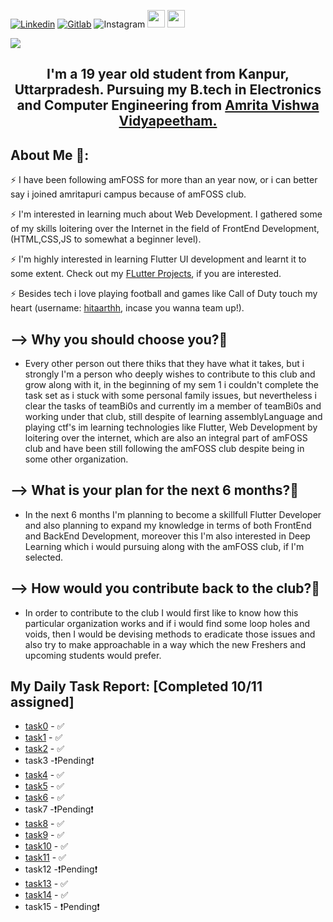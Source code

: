   <a href="https://in.linkedin.com/in/hitarth-anand-rohra-956795188?trk=public_profile_browsemap" target="_blank"><img alt="Linkedin" src="https://img.shields.io/badge/LinkedIn-0077B5?style=for-the-badge&logo=linkedin&logoColor=white"></a>   <a href="https://gitlab.com/hitaarthh" target="_blank"><img alt="Gitlab" src="https://img.shields.io/badge/GitLab-330F63?style=for-the-badge&logo=gitlab&logoColor=white"></a> ![Instagram](https://img.shields.io/badge/<hitaarthh>-%23E4405F.svg?style=for-the-badge&logo=Instagram&logoColor=white) <a href="https://hitaarthh.github.io/" target="_main"><img src="https://img.shields.io/badge/-Portfolio%20%F0%9F%92%BC-green[700]" height="28"></a> <a href="https://docs.google.com/document/d/1sLvaJYe4Q1w-GBkPVYiIw6XxTlpcjZHbNcZu45K16G8/edit?usp=sharing"><img src="https://img.shields.io/badge/-TaskList%3A-green[700]" height="28"></a>



![](https://readme-typing-svg.herokuapp.com?size=35&color=5C89F7&background=3FCBFF00&center=true&multiline=true&width=1000&height=90&lines=Hey+there%2C+I'm+Hitarth+Anand+Rohra!!👋🏻;Welcome+To+My+amFOSS-tasks+Repository.😇)

<div align="center">
<h2>I'm a 19 year old student from Kanpur, Uttarpradesh. Pursuing my B.tech in Electronics and Computer Engineering from <a href="https://amrita.edu/" target="_blank">Amrita Vishwa Vidyapeetham.</a>
</div>

## About Me 🤔: 
⚡️ I have been following amFOSS for more than an year now, or i can better say i joined amritapuri campus
because of amFOSS club.

⚡️ I'm interested in learning much about Web Development. I gathered some of my skills loitering over the Internet
in the field of FrontEnd Development, (HTML,CSS,JS to somewhat a beginner level).

⚡️ I'm highly interested in learning Flutter UI development and learnt it to some extent. Check out my [FLutter
Projects](https://github.com/hitaarthh/Flutter-Projects), if you are interested.

⚡️ Besides tech i love playing football and games like Call of Duty touch my heart (username: [hitaarthh](), incase you
wanna team up!).
  
## --> Why you should choose you?🤔
  - Every other person out there thiks that they have what it takes, but i strongly I'm a person who deeply wishes to contribute to this club and grow along with it, in the beginning of my sem 1 i couldn't complete the task set as i stuck with some personal family issues, but nevertheless i clear the tasks of teamBi0s and currently im a member of teamBi0s and working under that club, still despite of learning assemblyLanguage and playing ctf's im learning technologies like Flutter, Web Development by loitering over the internet, which are also an integral part of amFOSS club and have been still following the amFOSS club despite being in some other organization.
  
## --> What is your plan for the next 6 months?🤔
  - In the next 6 months I'm planning to become a skillfull Flutter Developer and also planning to expand my knowledge in terms of both FrontEnd and BackEnd Development, moreover this I'm also interested in Deep Learning which i would pursuing along with the amFOSS club, if I'm selected.
 
## --> How would you contribute back to the club?🤔
  - In order to contribute to the club I would first like to know how this particular organization works and if i would find some loop holes and voids, then I would be devising methods to eradicate those issues and also try to make approachable in a way which the new Freshers and upcoming students would prefer.

## My Daily Task Report: [Completed 10/11 assigned]

- [task0](https://github.com/hitaarthh/amFOSS-tasks/tree/main/task0) - ✅
- [task1](https://github.com/hitaarthh/amFOSS-tasks/tree/main/task1) - ✅
- [task2](https://github.com/hitaarthh/amFOSS-tasks/tree/main/task2) - ✅
- task3 -❗Pending❗️
- [task4](https://github.com/hitaarthh/amFOSS-tasks/tree/main/task04) - ✅ 
- [task5](https://github.com/hitaarthh/amFOSS-tasks/tree/main/task05) - ✅
- [task6](https://github.com/hitaarthh/amFOSS-tasks/tree/main/task6) - ✅
- task7 -❗️Pending❗️
- [task8](https://github.com/hitaarthh/amFOSS-tasks/tree/main/task8) - ✅
- [task9](https://github.com/hitaarthh/amFOSS-tasks/tree/main/task9) - ✅
- [task10](https://github.com/hitaarthh/amFOSS-tasks/tree/main/task10) - ✅
- [task11](https://github.com/hitaarthh/amFOSS-tasks/tree/main/task11) - ✅
- task12 -❗️Pending❗️
- [task13](https://github.com/hitaarthh/amFOSS-tasks/tree/main/task13) - ✅
- [task14](https://github.com/hitaarthh/amFOSS-tasks/tree/main/task14) - ✅
- task15 - ❗️Pending❗️
